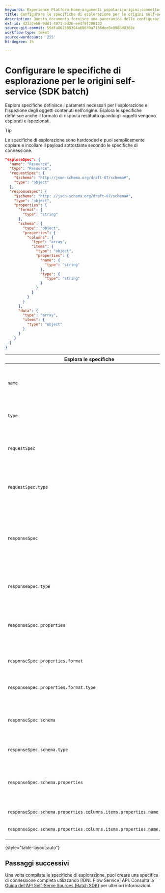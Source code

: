```yaml
---
keywords: Experience Platform;home;argomenti popolari;origini;connettori;sorgente connettori;sorgenti sdk;sdk;SDK
title: Configurare le specifiche di esplorazione per le origini self-service (SDK batch)
description: Questo documento fornisce una panoramica delle configurazioni da preparare per utilizzare Self-Service Sources (SDK batch).
exl-id: 423a7e56-9dd1-4071-bd26-ee4f9f206122
source-git-commit: 59dfa862388394a68630a7136dee8e8988d0368c
workflow-type: tm+mt
source-wordcount: '255'
ht-degree: 1%

---
```


# Configurare le specifiche di esplorazione per le origini self-service (SDK batch)

Esplora specifiche definisce i parametri necessari per l&#39;esplorazione e l&#39;ispezione degli oggetti contenuti nell&#39;origine. Esplora le specifiche definisce anche il formato di risposta restituito quando gli oggetti vengono esplorati e ispezionati.

>[!TIP]
>
>Le specifiche di esplorazione sono hardcoded e puoi semplicemente copiare e incollare il payload sottostante secondo le specifiche di connessione.

```json
"exploreSpec": {
  "name": "Resource",
  "type": "Resource",
  "requestSpec": {
    "$schema": "http://json-schema.org/draft-07/schema#",
    "type": "object"
  },
  "responseSpec": {
    "$schema": "http: //json-schema.org/draft-07/schema#",
    "type": "object",
    "properties": {
      "format": {
        "type": "string"
      },
      "schema": {
        "type": "object",
        "properties": {
          "columns": {
            "type": "array",
            "items": {
              "type": "object",
              "properties": {
                "name": {
                  "type": "string"
                },
                "type": {
                  "type": "string"
                }
              }
            }
          }
        }
      },
      "data": {
        "type": "array",
        "items": {
          "type": "object"
        }
      }
    }
  }
}
```

| Esplora le specifiche | Descrizione | Esempio |
| --- | --- | --- |
| `name` | Definisce il nome o l&#39;identificatore della specifica di esplorazione. | `Resource` |
| `type` | Definisce il tipo di specifica di esplorazione. | `Resource` |
| `requestSpec` | Contiene i parametri necessari per esplorare gli oggetti nella connessione. |
| `requestSpec.type` | Definisce il tipo di dati della specifica della richiesta. | `object` |
| `responseSpec` | Contiene i parametri che definiscono il formato del messaggio di risposta restituito rispetto a una chiamata di esplorazione. |
| `responseSpec.type` | Definisce il tipo di dati della specifica di risposta. | `object` |
| `responseSpec.properties` | Contiene informazioni sulla formattazione del messaggio di risposta. |
| `responseSpec.properties.format` | Definisce la formattazione dello schema di risposta. | `object` |
| `responseSpec.properties.format.type` | Definisce il tipo di dati delle proprietà. | `string` |
| `responseSpec.schema` | Contiene informazioni sulla formattazione dello schema di risposta. |
| `responseSpec.schema.type` | Definisce il tipo di dati dello schema. | `object` |
| `responseSpec.schema.properties` | Contiene informazioni sulle colonne, il tipo e gli elementi contenuti in uno schema. |
| `responseSpec.schema.properties.columns.items.properties.name` | Visualizza il nome del file. |
| `responseSpec.schema.properties.columns.items.properties.name.type` | Definisce il tipo di dati del nome del file. | `string` |

{style="table-layout:auto"}

## Passaggi successivi

Una volta compilate le specifiche di esplorazione, puoi creare una specifica di connessione completa utilizzando [!DNL Flow Service] API. Consulta la [Guida dell’API Self-Serve Sources (Batch SDK)](../api/api-overview.md) per ulteriori informazioni.
